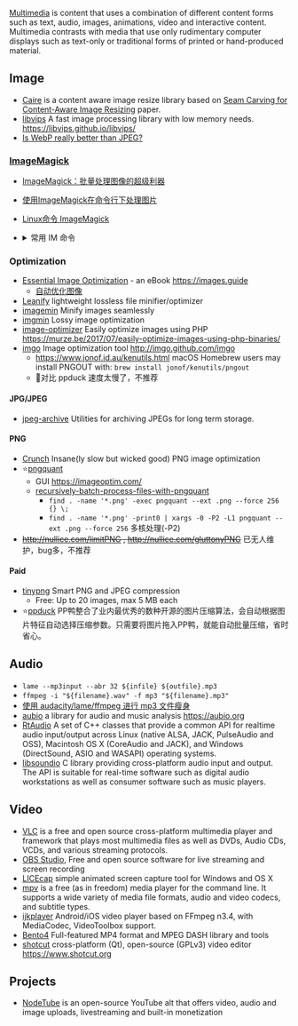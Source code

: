 [Multimedia](https://en.wikipedia.org/wiki/Multimedia) is content that uses a combination of different content forms such as text, audio, images, animations, video and interactive content. Multimedia contrasts with media that use only rudimentary computer displays such as text-only or traditional forms of printed or hand-produced material.



## Image
- [Caire](https://github.com/esimov/caire) is a content aware image resize library based on [Seam Carving for Content-Aware Image Resizing](https://inst.eecs.berkeley.edu/~cs194-26/fa16/hw/proj4-seamcarving/imret.pdf) paper.
- [libvips](https://github.com/libvips/libvips) A fast image processing library with low memory needs. https://libvips.github.io/libvips/
- [Is WebP really better than JPEG?](https://siipo.la/blog/is-webp-really-better-than-jpeg)

### [ImageMagick](https://www.imagemagick.org/script/index.php)
- [ImageMagick：批量处理图像的超级利器](http://blog.sina.com.cn/s/blog_ba532aea0101bty5.html)
- [使用ImageMagick在命令行下处理图片](http://blog.just4fun.site/use-ImageMagick.html)
- [Linux命令 ImageMagick](http://pytool.com/2016/01/06/%E5%B8%B8%E7%94%A8%E5%91%BD%E4%BB%A4-2016-01-01-Linux%E5%91%BD%E4%BB%A4-ImageMagick/)
- <details> <summary> 常用 IM 命令 </summary>

  - `convert image.png image.jpg`
  - `convert -resize 2732x2048! image.jpg new_image.jpg`
  - `convert image.png -background white -alpha off out.png` 关闭 alpha 通道 设置背景色
  - 批量转换当前目录所有png至jpg: `mogrify -format jpg *.png`
  - 批量拉伸(强制拉伸)当前目录下所有jpg至指定大小: `mogrify -resize 2732x2048! *.jpg`
  - 批量关闭 alpha 通道，设置背景色 `mogrify -background white -alpha off *.png`
  - 裁剪 `convert xxx.png -crop 229X81+0+82 +repage xxx-1.png`
  - 生成 android icon 集合
    ```shell
    #!/bin/sh
    if [ "$1" == "" ]; then
        echo "must have name of png"
        exit 1
    fi
    dir=$1-res
    pic=$1.png
    mkdir ./$dir
    convert -resize 180x180! $pic ./$dir/shareicon.png
    mkdir -p ./$dir/drawable
    convert -resize 180x180! $pic ./$dir/drawable/$pic
    mkdir -p ./$dir/drawable-hdpi
    convert -resize 72x72!   $pic ./$dir/drawable-hdpi/$pic
    mkdir -p ./$dir/drawable-ldpi
    convert -resize 36x36!   $pic ./$dir/drawable-ldpi/$pic
    mkdir -p ./$dir/drawable-mdpi
    convert -resize 48x48!   $pic ./$dir/drawable-mdpi/$pic
    mkdir -p ./$dir/drawable-xhdpi
    convert -resize 96x96!   $pic ./$dir/drawable-xhdpi/$pic
    mkdir -p ./$dir/drawable-xxhdpi
    convert -resize 144x144! $pic ./$dir/drawable-xxhdpi/$pic
    mkdir -p ./$dir/drawable-xxxhdpi
    convert -resize 192x192! $pic ./$dir/drawable-xxxhdpi/$pic
    ```

</details>

### Optimization
- [Essential Image Optimization](https://github.com/GoogleChrome/essential-image-optimization) - an eBook https://images.guide
  - [自动优化图像](https://developers.google.com/web/fundamentals/performance/optimizing-content-efficiency/automating-image-optimization?hl=zh-cn)
- [Leanify](https://github.com/JayXon/Leanify) lightweight lossless file minifier/optimizer
- [imagemin](https://github.com/imagemin/imagemin) Minify images seamlessly
- [imgmin](https://github.com/rflynn/imgmin) Lossy image optimization
- [image-optimizer](https://github.com/spatie/image-optimizer) Easily optimize images using PHP https://murze.be/2017/07/easily-optimize-images-using-php-binaries/
- [imgo](https://github.com/imgo/imgo) Image optimization tool http://imgo.github.com/imgo
  - https://www.jonof.id.au/kenutils.html macOS Homebrew users may install PNGOUT with: `brew install jonof/kenutils/pngout`
  - :no_entry_sign:对比 ppduck 速度太慢了，不推荐
#### JPG/JPEG
- [jpeg-archive](https://github.com/danielgtaylor/jpeg-archive) Utilities for archiving JPEGs for long term storage.
#### PNG
- [Crunch](https://github.com/chrissimpkins/Crunch) Insane(ly slow but wicked good) PNG image optimization
- :star:[pngquant](https://pngquant.org/)
  - GUI https://imageoptim.com/
  - [recursively-batch-process-files-with-pngquant](https://stackoverflow.com/questions/9647920/recursively-batch-process-files-with-pngquant)
    - `find . -name '*.png' -exec pngquant --ext .png --force 256 {} \;` 
    - `find . -name '*.png' -print0 | xargs -0 -P2 -L1 pngquant --ext .png --force 256` 多核处理(-P2)
- ~~http://nullice.com/limitPNG , http://nullice.com/gluttonyPNG~~ 已无人维护，bug多，不推荐
#### Paid
- [tinypng](https://tinypng.com/) Smart PNG and JPEG compression
  - Free: Up to 20 images, max 5 MB each
- :star:[ppduck](http://ppduck.com/) PP鸭整合了业内最优秀的数种开源的图片压缩算法，会自动根据图片特征自动选择压缩参数。只需要将图片拖入PP鸭，就能自动批量压缩，省时省心。



## Audio
- `lame --mp3input --abr 32 ${infile} ${outfile}.mp3`
- `ffmpeg -i "${filename}.wav" -f mp3 "${filename}.mp3"`
- [使用 audacity/lame/ffmpeg 进行 mp3 文件瘦身](http://blog.zengrong.net/post/2624.html)
- [aubio](https://github.com/aubio/aubio) a library for audio and music analysis https://aubio.org
- [RtAudio](https://github.com/thestk/rtaudio) A set of C++ classes that provide a common API for realtime audio input/output across Linux (native ALSA, JACK, PulseAudio and OSS), Macintosh OS X (CoreAudio and JACK), and Windows (DirectSound, ASIO and WASAPI) operating systems.
- [libsoundio](https://github.com/andrewrk/libsoundio) C library providing cross-platform audio input and output. The API is suitable for real-time software such as digital audio workstations as well as consumer software such as music players.



## Video
- [VLC](https://www.videolan.org/) is a free and open source cross-platform multimedia player and framework that plays most multimedia files as well as DVDs, Audio CDs, VCDs, and various streaming protocols.
- [OBS Studio](https://github.com/obsproject/obs-studio), Free and open source software for live streaming and screen recording
- [LICEcap](https://github.com/justinfrankel/licecap) simple animated screen capture tool for Windows and OS X 
- [mpv](https://github.com/mpv-player/mpv) is a free (as in freedom) media player for the command line. It supports a wide variety of media file formats, audio and video codecs, and subtitle types.
- [ijkplayer](https://github.com/bilibili/ijkplayer) Android/iOS video player based on FFmpeg n3.4, with MediaCodec, VideoToolbox support.
- [Bento4](https://github.com/axiomatic-systems/Bento4) Full-featured MP4 format and MPEG DASH library and tools
- [shotcut](https://github.com/mltframework/shotcut) cross-platform (Qt), open-source (GPLv3) video editor https://www.shotcut.org



## Projects
- [NodeTube](https://github.com/mayeaux/nodetube) is an open-source YouTube alt that offers video, audio and image uploads, livestreaming and built-in monetization
